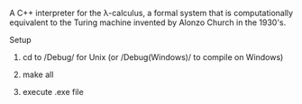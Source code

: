 A C++ interpreter for the λ-calculus, a formal system that is computationally equivalent to the Turing machine invented by Alonzo Church in the 1930's.

Setup

1. cd to /Debug/ for Unix (or /Debug(Windows)/ to compile on Windows)

2. make all

3. execute .exe file